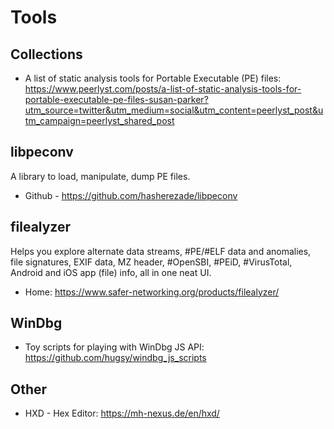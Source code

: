 # Tools

## Collections

- A list of static analysis tools for Portable Executable (PE) files: https://www.peerlyst.com/posts/a-list-of-static-analysis-tools-for-portable-executable-pe-files-susan-parker?utm_source=twitter&utm_medium=social&utm_content=peerlyst_post&utm_campaign=peerlyst_shared_post

## libpeconv

A library to load, manipulate, dump PE files.

- Github - https://github.com/hasherezade/libpeconv

## filealyzer

Helps you explore alternate data streams, #PE/#ELF data and anomalies, file signatures, EXIF data, MZ header, #OpenSBI, #PEiD, #VirusTotal, Android and iOS app (file) info, all in one neat UI.

- Home: https://www.safer-networking.org/products/filealyzer/

## WinDbg

- Toy scripts for playing with WinDbg JS API: https://github.com/hugsy/windbg_js_scripts

## Other

- HXD - Hex Editor: https://mh-nexus.de/en/hxd/
